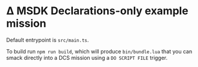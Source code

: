# Δ MSDK Declarations-only example mission
Default entrypoint is `src/main.ts`.

To build run `npm run build`, which will produce `bin/bundle.lua` that you can smack directly into a DCS mission using a `DO SCRIPT FILE` trigger.
